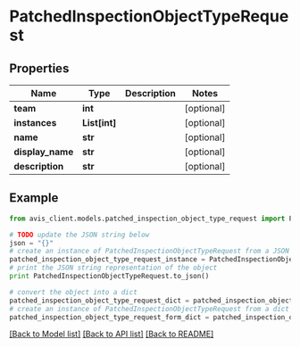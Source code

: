# PatchedInspectionObjectTypeRequest


## Properties

Name | Type | Description | Notes
------------ | ------------- | ------------- | -------------
**team** | **int** |  | [optional] 
**instances** | **List[int]** |  | [optional] 
**name** | **str** |  | [optional] 
**display_name** | **str** |  | [optional] 
**description** | **str** |  | [optional] 

## Example

```python
from avis_client.models.patched_inspection_object_type_request import PatchedInspectionObjectTypeRequest

# TODO update the JSON string below
json = "{}"
# create an instance of PatchedInspectionObjectTypeRequest from a JSON string
patched_inspection_object_type_request_instance = PatchedInspectionObjectTypeRequest.from_json(json)
# print the JSON string representation of the object
print PatchedInspectionObjectTypeRequest.to_json()

# convert the object into a dict
patched_inspection_object_type_request_dict = patched_inspection_object_type_request_instance.to_dict()
# create an instance of PatchedInspectionObjectTypeRequest from a dict
patched_inspection_object_type_request_form_dict = patched_inspection_object_type_request.from_dict(patched_inspection_object_type_request_dict)
```
[[Back to Model list]](../README.md#documentation-for-models) [[Back to API list]](../README.md#documentation-for-api-endpoints) [[Back to README]](../README.md)


